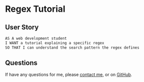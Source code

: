 # Regex Tutorial

## User Story

```md
AS A web development student
I WANT a tutorial explaining a specific regex
SO THAT I can understand the search pattern the regex defines
```
## Questions
If have any questions for me, please [contact me](mailto:frankie01marie@yahoo.com), or on [GitHub](https://github.com/uhfrankie).
